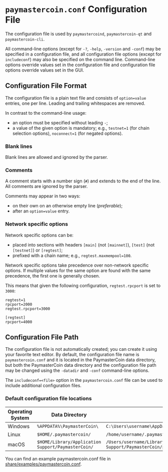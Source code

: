# `paymastercoin.conf` Configuration File

The configuration file is used by `paymastercoind`, `paymastercoin-qt` and `paymastercoin-cli`.

All command-line options (except for `-?`, `-help`, `-version` and `-conf`) may be specified in a configuration file, and all configuration file options (except for `includeconf`) may also be specified on the command line. Command-line options override values set in the configuration file and configuration file options override values set in the GUI.

## Configuration File Format

The configuration file is a plain text file and consists of `option=value` entries, one per line. Leading and trailing whitespaces are removed.

In contrast to the command-line usage:
- an option must be specified without leading `-`;
- a value of the given option is mandatory; e.g., `testnet=1` (for chain selection options), `noconnect=1` (for negated options).

### Blank lines

Blank lines are allowed and ignored by the parser.

### Comments

A comment starts with a number sign (`#`) and extends to the end of the line. All comments are ignored by the parser.

Comments may appear in two ways:
- on their own on an otherwise empty line (_preferable_);
- after an `option=value` entry.

### Network specific options

Network specific options can be:
- placed into sections with headers `[main]` (not `[mainnet]`), `[test]` (not `[testnet]`) or `[regtest]`;
- prefixed with a chain name; e.g., `regtest.maxmempool=100`.

Network specific options take precedence over non-network specific options.
If multiple values for the same option are found with the same precedence, the
first one is generally chosen.

This means that given the following configuration, `regtest.rpcport` is set to `3000`:

```
regtest=1
rpcport=2000
regtest.rpcport=3000

[regtest]
rpcport=4000
```

## Configuration File Path

The configuration file is not automatically created; you can create it using your favorite text editor. By default, the configuration file name is `paymastercoin.conf` and it is located in the PaymasterCoin data directory, but both the PaymasterCoin data directory and the configuration file path may be changed using the `-datadir` and `-conf` command-line options.

The `includeconf=<file>` option in the `paymastercoin.conf` file can be used to include additional configuration files.

### Default configuration file locations

Operating System | Data Directory | Example Path
-- | -- | --
Windows | `%APPDATA%\PaymasterCoin\` | `C:\Users\username\AppData\Roaming\PaymasterCoin\paymastercoin.conf`
Linux | `$HOME/.paymastercoin/` | `/home/username/.paymastercoin/paymastercoin.conf`
macOS | `$HOME/Library/Application Support/PaymasterCoin/` | `/Users/username/Library/Application Support/PaymasterCoin/paymastercoin.conf`

You can find an example paymastercoin.conf file in [share/examples/paymastercoin.conf](../share/examples/paymastercoin.conf).
